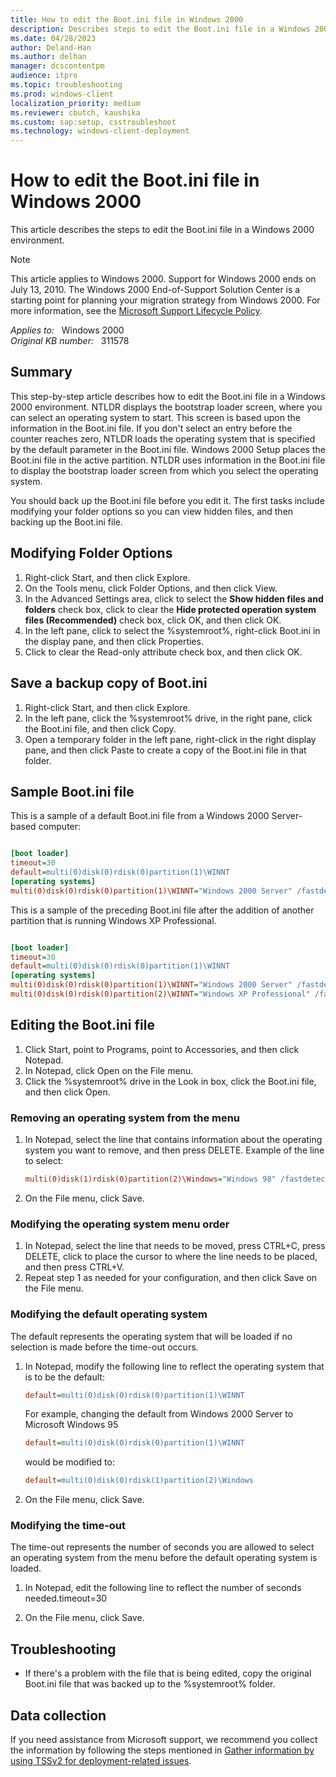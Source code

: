 ```yaml
---
title: How to edit the Boot.ini file in Windows 2000
description: Describes steps to edit the Boot.ini file in a Windows 2000 environment.
ms.date: 04/28/2023
author: Deland-Han
ms.author: delhan
manager: dcscontentpm
audience: itpro
ms.topic: troubleshooting
ms.prod: windows-client
localization_priority: medium
ms.reviewer: cbutch, kaushika
ms.custom: sap:setup, csstroubleshoot
ms.technology: windows-client-deployment
---
```

# How to edit the Boot.ini file in Windows 2000

This article describes the steps to edit the Boot.ini file in a Windows 2000 environment.

> [!NOTE]
> This article applies to Windows 2000. Support for Windows 2000 ends on July 13, 2010. The Windows 2000 End-of-Support Solution Center is a starting point for planning your migration strategy from Windows 2000. For more information, see the [Microsoft Support Lifecycle Policy](/lifecycle/).

_Applies to:_ &nbsp; Windows 2000  
_Original KB number:_ &nbsp; 311578

## Summary

This step-by-step article describes how to edit the Boot.ini file in a Windows 2000 environment. NTLDR displays the bootstrap loader screen, where you can select an operating system to start. This screen is based upon the information in the Boot.ini file. If you don't select an entry before the counter reaches zero, NTLDR loads the operating system that is specified by the default parameter in the Boot.ini file. Windows 2000 Setup places the Boot.ini file in the active partition. NTLDR uses information in the Boot.ini file to display the bootstrap loader screen from which you select the operating system.

You should back up the Boot.ini file before you edit it. The first tasks include modifying your folder options so you can view hidden files, and then backing up the Boot.ini file.

## Modifying Folder Options

1. Right-click Start, and then click Explore.
2. On the Tools menu, click Folder Options, and then click View.
3. In the Advanced Settings area, click to select the **Show hidden files and folders** check box, click to clear the **Hide protected operation system files (Recommended)** check box, click OK, and then click OK.
4. In the left pane, click to select the %systemroot%, right-click Boot.ini in the display pane, and then click Properties.
5. Click to clear the Read-only attribute check box, and then click OK.

## Save a backup copy of Boot.ini

1. Right-click Start, and then click Explore.
2. In the left pane, click the %systemroot% drive, in the right pane, click the Boot.ini file, and then click Copy.
3. Open a temporary folder in the left pane, right-click in the right display pane, and then click Paste to create a copy of the Boot.ini file in that folder.

## Sample Boot.ini file

This is a sample of a default Boot.ini file from a Windows 2000 Server-based computer:

```ini

[boot loader]
timeout=30
default=multi(0)disk(0)rdisk(0)partition(1)\WINNT
[operating systems]
multi(0)disk(0)rdisk(0)partition(1)\WINNT="Windows 2000 Server" /fastdetect

```

This is a sample of the preceding Boot.ini file after the addition of another partition that is running Windows XP Professional.

```ini

[boot loader]
timeout=30
default=multi(0)disk(0)rdisk(0)partition(1)\WINNT
[operating systems]
multi(0)disk(0)rdisk(0)partition(1)\WINNT="Windows 2000 Server" /fastdetect
multi(0)disk(0)rdisk(0)partition(2)\WINNT="Windows XP Professional" /fastdetect

```

## Editing the Boot.ini file

1. Click Start, point to Programs, point to Accessories, and then click Notepad.
2. In Notepad, click Open on the File menu.
3. Click the %systemroot% drive in the Look in box, click the Boot.ini file, and then click Open.

### Removing an operating system from the menu

1. In Notepad, select the line that contains information about the operating system you want to remove, and then press DELETE. Example of the line to select:

    ```ini
    multi(0)disk(1)rdisk(0)partition(2)\Windows="Windows 98" /fastdetect  
    ```

2. On the File menu, click Save.

### Modifying the operating system menu order

1. In Notepad, select the line that needs to be moved, press CTRL+C, press DELETE, click to place the cursor to where the line needs to be placed, and then press CTRL+V.
2. Repeat step 1 as needed for your configuration, and then click Save on the File menu.

### Modifying the default operating system

The default represents the operating system that will be loaded if no selection is made before the time-out occurs.

1. In Notepad, modify the following line to reflect the operating system that is to be the default:

    ```ini
    default=multi(0)disk(0)rdisk(0)partition(1)\WINNT  
    ```

    For example, changing the default from Windows 2000 Server to Microsoft Windows 95
  
    ```ini
    default=multi(0)disk(0)rdisk(0)partition(1)\WINNT  
    ```

    would be modified to:
  
    ```ini
    default=multi(0)disk(0)rdisk(1)partition(2)\Windows  
    ```

2. On the File menu, click Save.

### Modifying the time-out

The time-out represents the number of seconds you are allowed to select an operating system from the menu before the default operating system is loaded.

1. In Notepad, edit the following line to reflect the number of seconds needed.timeout=30

2. On the File menu, click Save.

## Troubleshooting

- If there's a problem with the file that is being edited, copy the original Boot.ini file that was backed up to the %systemroot% folder.

## Data collection

If you need assistance from Microsoft support, we recommend you collect the information by following the steps mentioned in [Gather information by using TSSv2 for deployment-related issues](../windows-troubleshooters/gather-information-using-tssv2-deployment.md).
